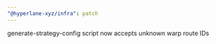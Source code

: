 ```yaml
---
"@hyperlane-xyz/infra": patch
---
```


generate-strategy-config script now accepts unknown warp route IDs
